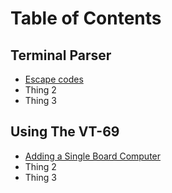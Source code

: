 # Table of Contents

## Terminal Parser

* [Escape codes](https://github.com/ViolenceWorks/VT-69/blob/main/Documentation/EscCodes.md)
* Thing 2
* Thing 3

## Using The VT-69

* [Adding a Single Board Computer](https://github.com/ViolenceWorks/VT-69/blob/main/Documentation/SBC.md)
* Thing 2
* Thing 3

